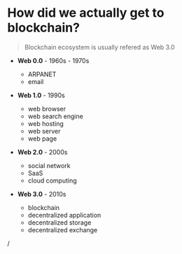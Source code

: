 # How did we actually get to blockchain?
> Blockchain ecosystem is usually refered as Web 3.0

<div class="grid grid-cols-2 gap-4">
<div>

- **Web 0.0** - 1960s - 1970s
  - ARPANET
  - email
  
- **Web 1.0** - 1990s
  - web browser
  - web search engine
  - web hosting
  - web server
  - web page

</div>

<div>

- **Web 2.0** - 2000s
  - social network
  - SaaS
  - cloud computing

- **Web 3.0** - 2010s
  - blockchain
  - decentralized application
  - decentralized storage
  - decentralized exchange

</div>

<div class="absolute right-5px bottom-5px">
<SlideCurrentNo /> / <SlidesTotal />
</div>
</div>